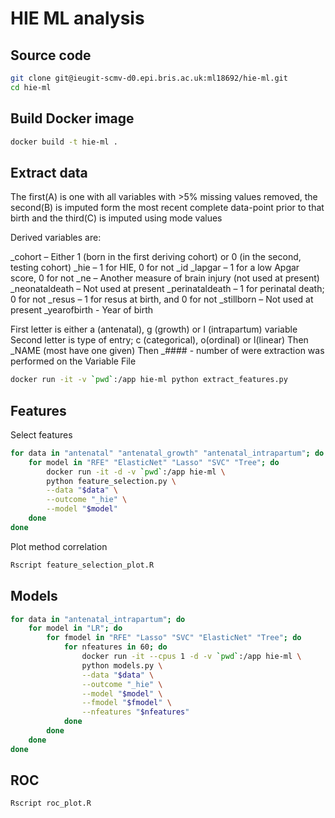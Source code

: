 # HIE ML analysis

## Source code

```sh
git clone git@ieugit-scmv-d0.epi.bris.ac.uk:ml18692/hie-ml.git
cd hie-ml
```

## Build Docker image

```sh
docker build -t hie-ml .
```

## Extract data

The first(A) is one with all variables with >5% missing values removed, the second(B) is imputed form the most recent complete data-point prior to that birth and the third(C) is imputed using mode values

Derived variables are:

_cohort – Either 1 (born in the first deriving cohort) or 0 (in the second, testing cohort)
_hie – 1 for HIE, 0 for not
_id
_lapgar – 1 for a low Apgar score, 0 for not
_ne – Another measure of brain injury (not used at present)
_neonataldeath – Not used at present
_perinataldeath – 1 for perinatal death; 0 for not
_resus – 1 for resus at birth, and 0 for not
_stillborn – Not used at present
_yearofbirth -  Year of birth

First letter is either a (antenatal), g (growth) or I (intrapartum) variable
Second letter is type of entry; c (categorical), o(ordinal) or l(linear)
Then _NAME (most have one given)
Then _#### - number of were extraction was performed on the Variable File


```sh
docker run -it -v `pwd`:/app hie-ml python extract_features.py
```

## Features

Select features

```sh
for data in "antenatal" "antenatal_growth" "antenatal_intrapartum"; do
    for model in "RFE" "ElasticNet" "Lasso" "SVC" "Tree"; do
        docker run -it -d -v `pwd`:/app hie-ml \
        python feature_selection.py \
        --data "$data" \
        --outcome "_hie" \
        --model "$model"
    done
done
```

Plot method correlation

```sh
Rscript feature_selection_plot.R
```

## Models

```sh
for data in "antenatal_intrapartum"; do
    for model in "LR"; do
        for fmodel in "RFE" "Lasso" "SVC" "ElasticNet" "Tree"; do
            for nfeatures in 60; do
                docker run -it --cpus 1 -d -v `pwd`:/app hie-ml \
                python models.py \
                --data "$data" \
                --outcome "_hie" \
                --model "$model" \
                --fmodel "$fmodel" \
                --nfeatures "$nfeatures"
            done
        done
    done
done
```

## ROC

```sh
Rscript roc_plot.R
```